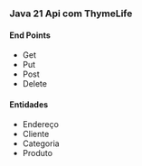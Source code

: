 ### Java 21 Api com ThymeLife

#### End Points
* Get
* Put
* Post
* Delete

#### Entidades
* Endereço
* Cliente
* Categoria
* Produto